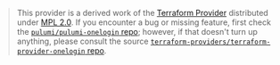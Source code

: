 > This provider is a derived work of the [Terraform Provider](https://github.com/terraform-providers/terraform-provider-onelogin)
> distributed under [MPL 2.0](https://www.mozilla.org/en-US/MPL/2.0/). If you encounter a bug or missing feature,
> first check the [`pulumi/pulumi-onelogin` repo](https://github.com/pulumi/pulumi-onelogin/issues); however, if that doesn't turn up anything,
> please consult the source [`terraform-providers/terraform-provider-onelogin` repo](https://github.com/terraform-providers/terraform-provider-onelogin/issues).

